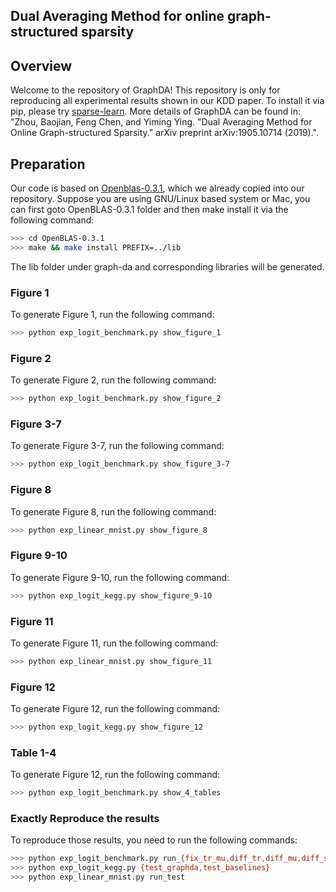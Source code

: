 ## Dual Averaging Method for online graph-structured sparsity

## Overview

Welcome to the repository of GraphDA! This repository is only for 
reproducing all experimental results shown in our KDD paper. To 
install it via pip, please try [sparse-learn](https://github.com/baojianzhou/sparse-learn). 
More details of GraphDA can be found in: "Zhou, Baojian, Feng Chen, and Yiming Ying. "Dual Averaging Method for Online Graph-structured Sparsity." arXiv preprint arXiv:1905.10714 (2019).".

## Preparation
Our code is based on [Openblas-0.3.1](https://github.com/xianyi/OpenBLAS/releases/tag/v0.3.1), which we already copied into our repository. Suppose you are using GNU/Linux based system or Mac, you can first goto OpenBLAS-0.3.1 folder and then make install it via the following command:
```sh
>>> cd OpenBLAS-0.3.1
>>> make && make install PREFIX=../lib
```

The lib folder under graph-da and corresponding libraries will be generated.

### Figure 1
To generate Figure 1, run the following command:
```sh
>>> python exp_logit_benchmark.py show_figure_1
```

### Figure 2
To generate Figure 2, run the following command:
```sh
>>> python exp_logit_benchmark.py show_figure_2
```

### Figure 3-7
To generate Figure 3-7, run the following command:
```sh
>>> python exp_logit_benchmark.py show_figure_3-7
```

### Figure 8
To generate Figure 8, run the following command:
```sh
>>> python exp_linear_mnist.py show_figure_8
```

### Figure 9-10
To generate Figure 9-10, run the following command:
```sh
>>> python exp_logit_kegg.py show_figure_9-10
```

### Figure 11
To generate Figure 11, run the following command:
```sh
>>> python exp_linear_mnist.py show_figure_11
```

### Figure 12
To generate Figure 12, run the following command:
```sh
>>> python exp_logit_kegg.py show_figure_12
```

### Table 1-4
To generate Figure 12, run the following command:
```sh
>>> python exp_logit_benchmark.py show_4_tables
```

### Exactly Reproduce the results
To reproduce those results, you need to run the following commands:
```sh
>>> python exp_logit_benchmark.py run_{fix_tr_mu,diff_tr,diff_mu,diff_s}
>>> python exp_logit_kegg.py {test_graphda,test_baselines}
>>> python exp_linear_mnist.py run_test
```
